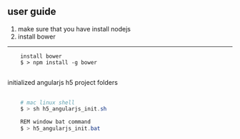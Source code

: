 ## user guide

1. make sure that you have install nodejs
2. install bower
___

```
	install bower
	$ > npm install -g bower
```

##

initialized angularjs h5 project folders

##
``` PowerShell
	# mac linux shell
	$ > sh h5_angularjs_init.sh
```

``` PowerShell
	REM window bat command
	$ > h5_angularjs_init.bat
```

